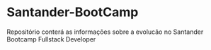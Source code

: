 # Santander-BootCamp
Repositório conterá as informações sobre a evolucão no Santander Bootcamp Fullstack Developer
